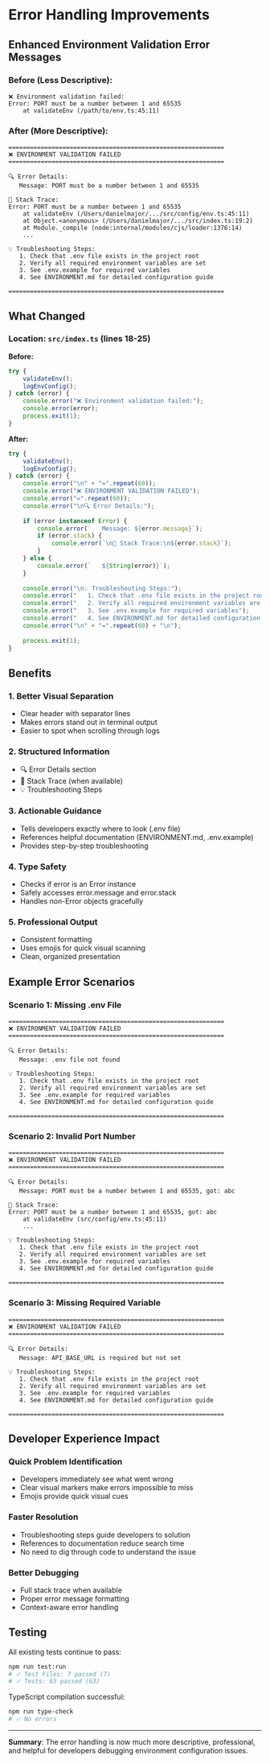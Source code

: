 # Error Handling Improvements

## Enhanced Environment Validation Error Messages

### Before (Less Descriptive):
```
❌ Environment validation failed:
Error: PORT must be a number between 1 and 65535
    at validateEnv (/path/to/env.ts:45:11)
```

### After (More Descriptive):
```
============================================================
❌ ENVIRONMENT VALIDATION FAILED
============================================================

🔍 Error Details:
   Message: PORT must be a number between 1 and 65535

📍 Stack Trace:
Error: PORT must be a number between 1 and 65535
    at validateEnv (/Users/danielmajor/.../src/config/env.ts:45:11)
    at Object.<anonymous> (/Users/danielmajor/.../src/index.ts:19:2)
    at Module._compile (node:internal/modules/cjs/loader:1376:14)
    ...

💡 Troubleshooting Steps:
   1. Check that .env file exists in the project root
   2. Verify all required environment variables are set
   3. See .env.example for required variables
   4. See ENVIRONMENT.md for detailed configuration guide

============================================================
```

## What Changed

### Location: `src/index.ts` (lines 18-25)

**Before:**
```typescript
try {
	validateEnv();
	logEnvConfig();
} catch (error) {
	console.error("❌ Environment validation failed:");
	console.error(error);
	process.exit(1);
}
```

**After:**
```typescript
try {
	validateEnv();
	logEnvConfig();
} catch (error) {
	console.error("\n" + "=".repeat(60));
	console.error("❌ ENVIRONMENT VALIDATION FAILED");
	console.error("=".repeat(60));
	console.error("\n🔍 Error Details:");
	
	if (error instanceof Error) {
		console.error(`   Message: ${error.message}`);
		if (error.stack) {
			console.error(`\n📍 Stack Trace:\n${error.stack}`);
		}
	} else {
		console.error(`   ${String(error)}`);
	}
	
	console.error("\n💡 Troubleshooting Steps:");
	console.error("   1. Check that .env file exists in the project root");
	console.error("   2. Verify all required environment variables are set");
	console.error("   3. See .env.example for required variables");
	console.error("   4. See ENVIRONMENT.md for detailed configuration guide");
	console.error("\n" + "=".repeat(60) + "\n");
	
	process.exit(1);
}
```

## Benefits

### 1. **Better Visual Separation**
- Clear header with separator lines
- Makes errors stand out in terminal output
- Easier to spot when scrolling through logs

### 2. **Structured Information**
- 🔍 Error Details section
- 📍 Stack Trace (when available)
- 💡 Troubleshooting Steps

### 3. **Actionable Guidance**
- Tells developers exactly where to look (.env file)
- References helpful documentation (ENVIRONMENT.md, .env.example)
- Provides step-by-step troubleshooting

### 4. **Type Safety**
- Checks if error is an Error instance
- Safely accesses error.message and error.stack
- Handles non-Error objects gracefully

### 5. **Professional Output**
- Consistent formatting
- Uses emojis for quick visual scanning
- Clean, organized presentation

## Example Error Scenarios

### Scenario 1: Missing .env File
```
============================================================
❌ ENVIRONMENT VALIDATION FAILED
============================================================

🔍 Error Details:
   Message: .env file not found

💡 Troubleshooting Steps:
   1. Check that .env file exists in the project root
   2. Verify all required environment variables are set
   3. See .env.example for required variables
   4. See ENVIRONMENT.md for detailed configuration guide

============================================================
```

### Scenario 2: Invalid Port Number
```
============================================================
❌ ENVIRONMENT VALIDATION FAILED
============================================================

🔍 Error Details:
   Message: PORT must be a number between 1 and 65535, got: abc

📍 Stack Trace:
Error: PORT must be a number between 1 and 65535, got: abc
    at validateEnv (src/config/env.ts:45:11)
    ...

💡 Troubleshooting Steps:
   1. Check that .env file exists in the project root
   2. Verify all required environment variables are set
   3. See .env.example for required variables
   4. See ENVIRONMENT.md for detailed configuration guide

============================================================
```

### Scenario 3: Missing Required Variable
```
============================================================
❌ ENVIRONMENT VALIDATION FAILED
============================================================

🔍 Error Details:
   Message: API_BASE_URL is required but not set

💡 Troubleshooting Steps:
   1. Check that .env file exists in the project root
   2. Verify all required environment variables are set
   3. See .env.example for required variables
   4. See ENVIRONMENT.md for detailed configuration guide

============================================================
```

## Developer Experience Impact

### Quick Problem Identification
- Developers immediately see what went wrong
- Clear visual markers make errors impossible to miss
- Emojis provide quick visual cues

### Faster Resolution
- Troubleshooting steps guide developers to solution
- References to documentation reduce search time
- No need to dig through code to understand the issue

### Better Debugging
- Full stack trace when available
- Proper error message formatting
- Context-aware error handling

## Testing

All existing tests continue to pass:
```bash
npm run test:run
# ✓ Test Files: 7 passed (7)
# ✓ Tests: 63 passed (63)
```

TypeScript compilation successful:
```bash
npm run type-check
# ✓ No errors
```

---

**Summary**: The error handling is now much more descriptive, professional, and helpful for developers debugging environment configuration issues.
